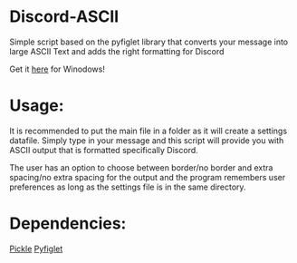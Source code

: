 # Discord-ASCII

Simple script based on the pyfiglet library that converts your message into large ASCII Text and adds the right formatting for Discord

Get it <a href="https://github.com/museHD/Discord-ASCII/releases"> here</a> for Winodows!
# Usage:

It is recommended to put the main file in a folder as it will create a settings datafile.
Simply type in your message and this script will provide you with ASCII output that is formatted specifically Discord.

The user has an option to choose between border/no border and extra spacing/no extra spacing for the output and the program remembers user preferences as long as the settings file is in the same directory.

# Dependencies:
<a href = "https://docs.python.org/3/library/pickle.html">Pickle</a> <a href = "https://github.com/pwaller/pyfiglet">Pyfiglet</a>
